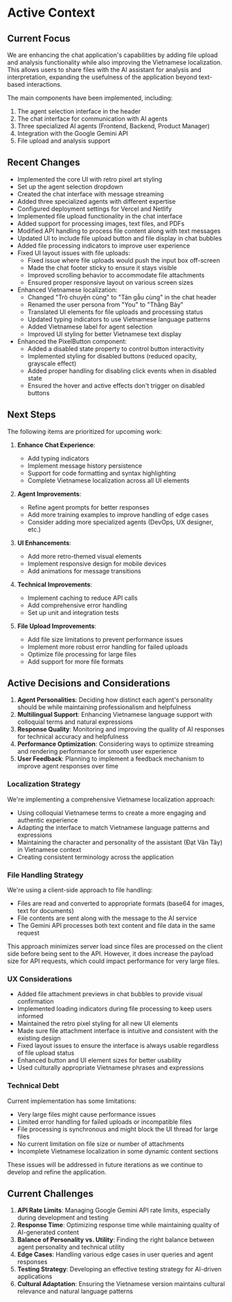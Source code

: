 # Active Context

## Current Focus

We are enhancing the chat application's capabilities by adding file upload and analysis functionality while also improving the Vietnamese localization. This allows users to share files with the AI assistant for analysis and interpretation, expanding the usefulness of the application beyond text-based interactions.

The main components have been implemented, including:

1. The agent selection interface in the header
2. The chat interface for communication with AI agents
3. Three specialized AI agents (Frontend, Backend, Product Manager)
4. Integration with the Google Gemini API
5. File upload and analysis support

## Recent Changes

- Implemented the core UI with retro pixel art styling
- Set up the agent selection dropdown
- Created the chat interface with message streaming
- Added three specialized agents with different expertise
- Configured deployment settings for Vercel and Netlify
- Implemented file upload functionality in the chat interface
- Added support for processing images, text files, and PDFs
- Modified API handling to process file content along with text messages
- Updated UI to include file upload button and file display in chat bubbles
- Added file processing indicators to improve user experience
- Fixed UI layout issues with file uploads:
  - Fixed issue where file uploads would push the input box off-screen
  - Made the chat footer sticky to ensure it stays visible
  - Improved scrolling behavior to accommodate file attachments
  - Ensured proper responsive layout on various screen sizes
- Enhanced Vietnamese localization:
  - Changed "Trò chuyện cùng" to "Tán gẫu cùng" in the chat header
  - Renamed the user persona from "You" to "Thằng Bảy"
  - Translated UI elements for file uploads and processing status
  - Updated typing indicators to use Vietnamese language patterns
  - Added Vietnamese label for agent selection
  - Improved UI styling for better Vietnamese text display
- Enhanced the PixelButton component:
  - Added a disabled state property to control button interactivity
  - Implemented styling for disabled buttons (reduced opacity, grayscale effect)
  - Added proper handling for disabling click events when in disabled state
  - Ensured the hover and active effects don't trigger on disabled buttons

## Next Steps

The following items are prioritized for upcoming work:

1. **Enhance Chat Experience**:

   - Add typing indicators
   - Implement message history persistence
   - Support for code formatting and syntax highlighting
   - Complete Vietnamese localization across all UI elements

2. **Agent Improvements**:

   - Refine agent prompts for better responses
   - Add more training examples to improve handling of edge cases
   - Consider adding more specialized agents (DevOps, UX designer, etc.)

3. **UI Enhancements**:

   - Add more retro-themed visual elements
   - Implement responsive design for mobile devices
   - Add animations for message transitions

4. **Technical Improvements**:

   - Implement caching to reduce API calls
   - Add comprehensive error handling
   - Set up unit and integration tests

5. **File Upload Improvements**:
   - Add file size limitations to prevent performance issues
   - Implement more robust error handling for failed uploads
   - Optimize file processing for large files
   - Add support for more file formats

## Active Decisions and Considerations

1. **Agent Personalities**: Deciding how distinct each agent's personality should be while maintaining professionalism and helpfulness
2. **Multilingual Support**: Enhancing Vietnamese language support with colloquial terms and natural expressions
3. **Response Quality**: Monitoring and improving the quality of AI responses for technical accuracy and helpfulness
4. **Performance Optimization**: Considering ways to optimize streaming and rendering performance for smooth user experience
5. **User Feedback**: Planning to implement a feedback mechanism to improve agent responses over time

### Localization Strategy

We're implementing a comprehensive Vietnamese localization approach:

- Using colloquial Vietnamese terms to create a more engaging and authentic experience
- Adapting the interface to match Vietnamese language patterns and expressions
- Maintaining the character and personality of the assistant (Đạt Văn Tây) in Vietnamese context
- Creating consistent terminology across the application

### File Handling Strategy

We're using a client-side approach to file handling:

- Files are read and converted to appropriate formats (base64 for images, text for documents)
- File contents are sent along with the message to the AI service
- The Gemini API processes both text content and file data in the same request

This approach minimizes server load since files are processed on the client side before being sent to the API. However, it does increase the payload size for API requests, which could impact performance for very large files.

### UX Considerations

- Added file attachment previews in chat bubbles to provide visual confirmation
- Implemented loading indicators during file processing to keep users informed
- Maintained the retro pixel styling for all new UI elements
- Made sure file attachment interface is intuitive and consistent with the existing design
- Fixed layout issues to ensure the interface is always usable regardless of file upload status
- Enhanced button and UI element sizes for better usability
- Used culturally appropriate Vietnamese phrases and expressions

### Technical Debt

Current implementation has some limitations:

- Very large files might cause performance issues
- Limited error handling for failed uploads or incompatible files
- File processing is synchronous and might block the UI thread for large files
- No current limitation on file size or number of attachments
- Incomplete Vietnamese localization in some dynamic content sections

These issues will be addressed in future iterations as we continue to develop and refine the application.

## Current Challenges

1. **API Rate Limits**: Managing Google Gemini API rate limits, especially during development and testing
2. **Response Time**: Optimizing response time while maintaining quality of AI-generated content
3. **Balance of Personality vs. Utility**: Finding the right balance between agent personality and technical utility
4. **Edge Cases**: Handling various edge cases in user queries and agent responses
5. **Testing Strategy**: Developing an effective testing strategy for AI-driven applications
6. **Cultural Adaptation**: Ensuring the Vietnamese version maintains cultural relevance and natural language patterns
